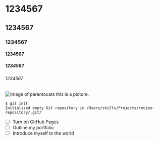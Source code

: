 # 1234567
## 1234567
### 1234567
#### 1234567
##### 1234567
###### 1234567

![Image of parentocats](https://octodex.github.com/images/parentocats.png)
this is a picture.
```
$ git init
Initialized empty Git repository in /Users/skills/Projects/recipe-repository/.git/
```
- [ ] Turn on GitHub Pages
- [ ] Outline my portfolio
- [ ] Introduce myself to the world
